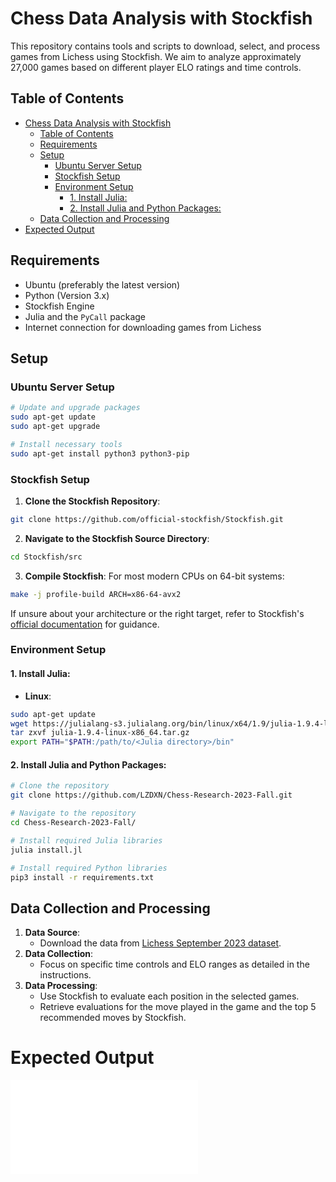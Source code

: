 # Chess Data Analysis with Stockfish
This repository contains tools and scripts to download, select, and process games from Lichess using Stockfish. We aim to analyze approximately 27,000 games based on different player ELO ratings and time controls.

## Table of Contents
- [Chess Data Analysis with Stockfish](#chess-data-analysis-with-stockfish)
  - [Table of Contents](#table-of-contents)
  - [Requirements](#requirements)
  - [Setup](#setup)
    - [Ubuntu Server Setup](#ubuntu-server-setup)
    - [Stockfish Setup](#stockfish-setup)
    - [Environment Setup](#environment-setup)
      - [1. Install Julia:](#1-install-julia)
      - [2. Install Julia and Python Packages:](#2-install-julia-and-python-packages)
  - [Data Collection and Processing](#data-collection-and-processing)
- [Expected Output](#expected-output)

## Requirements
- Ubuntu (preferably the latest version)
- Python (Version 3.x)
- Stockfish Engine
- Julia and the `PyCall` package
- Internet connection for downloading games from Lichess

## Setup

### Ubuntu Server Setup
```bash
# Update and upgrade packages
sudo apt-get update
sudo apt-get upgrade

# Install necessary tools
sudo apt-get install python3 python3-pip
```

### Stockfish Setup

1. **Clone the Stockfish Repository**:
```bash
git clone https://github.com/official-stockfish/Stockfish.git
```

2. **Navigate to the Stockfish Source Directory**:
```bash
cd Stockfish/src
```

3. **Compile Stockfish**:
For most modern CPUs on 64-bit systems:
```bash
make -j profile-build ARCH=x86-64-avx2
```

If unsure about your architecture or the right target, refer to Stockfish's [official documentation](https://github.com/official-stockfish/Stockfish) for guidance.

### Environment Setup

#### 1. Install Julia:
- **Linux**:
```bash
sudo apt-get update
wget https://julialang-s3.julialang.org/bin/linux/x64/1.9/julia-1.9.4-linux-x86_64.tar.gz
tar zxvf julia-1.9.4-linux-x86_64.tar.gz
export PATH="$PATH:/path/to/<Julia directory>/bin"
```

#### 2. Install Julia and Python Packages:
```bash
# Clone the repository
git clone https://github.com/LZDXN/Chess-Research-2023-Fall.git

# Navigate to the repository
cd Chess-Research-2023-Fall/

# Install required Julia libraries
julia install.jl

# Install required Python libraries
pip3 install -r requirements.txt
```

## Data Collection and Processing
1. **Data Source**: 
   - Download the data from [Lichess September 2023 dataset](https://database.lichess.org/).
2. **Data Collection**: 
   - Focus on specific time controls and ELO ranges as detailed in the instructions.
3. **Data Processing**: 
   - Use Stockfish to evaluate each position in the selected games. 
   - Retrieve evaluations for the move played in the game and the top 5 recommended moves by Stockfish.

# Expected Output
![](./documents/Pipeline_one.md)